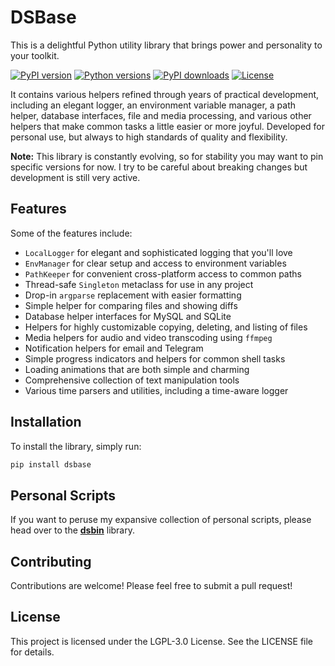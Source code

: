 # DSBase

This is a delightful Python utility library that brings power and personality to your toolkit.

[![PyPI version](https://img.shields.io/pypi/v/dsbase.svg)](https://pypi.org/project/dsbase/)
[![Python versions](https://img.shields.io/pypi/pyversions/dsbase.svg)](https://pypi.org/project/dsbase/)
[![PyPI downloads](https://img.shields.io/pypi/dm/dsbase.svg)](https://pypi.org/project/dsbase/)
[![License](https://img.shields.io/pypi/l/dsbase.svg)](https://github.com/dannystewart/dsbase/blob/main/LICENSE)


It contains various helpers refined through years of practical development, including an elegant logger, an environment variable manager, a path helper, database interfaces, file and media processing, and various other helpers that make common tasks a little easier or more joyful. Developed for personal use, but always to high standards of quality and flexibility.

**Note:** This library is constantly evolving, so for stability you may want to pin specific versions for now. I try to be careful about breaking changes but development is still very active.

## Features

Some of the features include:

- `LocalLogger` for elegant and sophisticated logging that you'll love
- `EnvManager` for clear setup and access to environment variables
- `PathKeeper` for convenient cross-platform access to common paths
- Thread-safe `Singleton` metaclass for use in any project
- Drop-in `argparse` replacement with easier formatting
- Simple helper for comparing files and showing diffs
- Database helper interfaces for MySQL and SQLite
- Helpers for highly customizable copying, deleting, and listing of files
- Media helpers for audio and video transcoding using `ffmpeg`
- Notification helpers for email and Telegram
- Simple progress indicators and helpers for common shell tasks
- Loading animations that are both simple and charming
- Comprehensive collection of text manipulation tools
- Various time parsers and utilities, including a time-aware logger

## Installation

To install the library, simply run:

```bash
pip install dsbase
```

## Personal Scripts

If you want to peruse my expansive collection of personal scripts, please head over to the [**dsbin**](https://github.com/dannystewart/dsbin/) library.

## Contributing

Contributions are welcome! Please feel free to submit a pull request!

## License

This project is licensed under the LGPL-3.0 License. See the LICENSE file for details.
